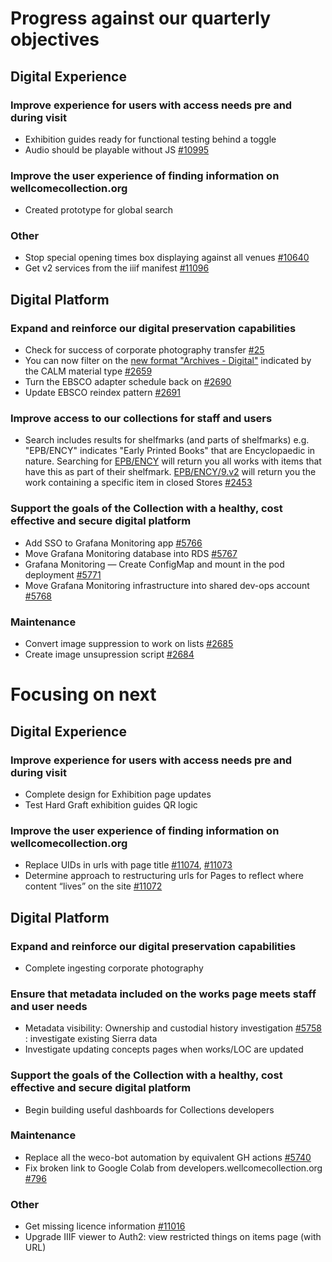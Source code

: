 # Progress against our quarterly objectives
## Digital Experience
### Improve experience for users with access needs pre and during visit
- Exhibition guides ready for functional testing behind a toggle
- Audio should be playable without JS [#10995](https://github.com/wellcomecollection/wellcomecollection.org/issues/10995)

### Improve the user experience of finding information on wellcomecollection.org
-	Created prototype for global search

### Other
- Stop special opening times box displaying against all venues [#10640](https://github.com/wellcomecollection/wellcomecollection.org/issues/10640)
- Get v2 services from the iiif manifest [#11096](https://github.com/wellcomecollection/wellcomecollection.org/issues/11096)

## Digital Platform
### Expand and reinforce our digital preservation capabilities
- Check for success of corporate photography transfer [#25](https://github.com/wellcomecollection/editorial-photography-ingest/issues/25)
- You can now filter on the [new format "Archives - Digital"](https://wellcomecollection.org/search/works?workType=hdig) indicated by the CALM material type [#2659](https://github.com/wellcomecollection/catalogue-pipeline/issues/2659)
- Turn the EBSCO adapter schedule back on [#2690](https://github.com/wellcomecollection/catalogue-pipeline/pull/2690)
- Update EBSCO reindex pattern [#2691](https://github.com/wellcomecollection/catalogue-pipeline/pull/2691)

### Improve access to our collections for staff and users
- Search includes results for shelfmarks (and parts of shelfmarks) e.g. "EPB/ENCY" indicates "Early Printed Books" that are Encyclopaedic in nature. Searching for  [EPB/ENCY](https://wellcomecollection.org/search/works?query=EPB%2FENCY) will return you all works with items that have this as part of their shelfmark. [EPB/ENCY/9.v2](https://wellcomecollection.org/search/works?query=EPB%2FENCY%2F9.v2) will return you the work containing a specific item in closed Stores [#2453](https://github.com/wellcomecollection/catalogue-pipeline/issues/2453)

### Support the goals of the Collection with a healthy, cost effective and secure digital platform
- Add SSO to Grafana Monitoring app [#5766](https://github.com/wellcomecollection/platform/issues/5766)
- Move Grafana Monitoring database into RDS [#5767](https://github.com/wellcomecollection/platform/issues/5767)
- Grafana Monitoring — Create ConfigMap and mount in the pod deployment [#5771](https://github.com/wellcomecollection/platform/issues/5771)
- Move Grafana Monitoring infrastructure into shared dev-ops account [#5768](https://github.com/wellcomecollection/platform/issues/5768)

### Maintenance
- Convert image suppression to work on lists [#2685](https://github.com/wellcomecollection/catalogue-pipeline/issues/2685)
-	Create image unsupression script [#2684](https://github.com/wellcomecollection/catalogue-pipeline/issues/2684)


# Focusing on next
## Digital Experience
### Improve experience for users with access needs pre and during visit
- Complete design for Exhibition page updates
-	Test Hard Graft exhibition guides QR logic

### Improve the user experience of finding information on wellcomecollection.org
- Replace UIDs in urls with page title [#11074](https://github.com/wellcomecollection/wellcomecollection.org/issues/11074), [#11073](https://github.com/wellcomecollection/wellcomecollection.org/issues/11073)
- Determine approach to restructuring urls for Pages to reflect where content “lives” on the site [#11072](https://github.com/wellcomecollection/wellcomecollection.org/issues/11072)

## Digital Platform
### Expand and reinforce our digital preservation capabilities
- Complete ingesting corporate photography

### Ensure that metadata included on the works page meets staff and user needs
-	Metadata visibility: Ownership and custodial history investigation [#5758](https://github.com/wellcomecollection/platform/issues/5758) : investigate existing Sierra data
-	Investigate updating concepts pages when works/LOC are updated

### Support the goals of the Collection with a healthy, cost effective and secure digital platform
- Begin building useful dashboards for Collections developers

### Maintenance
- Replace all the weco-bot automation by equivalent GH actions [#5740](https://github.com/wellcomecollection/platform/issues/5740)
-	Fix broken link to Google Colab from developers.wellcomecollection.org [#796](https://github.com/wellcomecollection/catalogue-api/issues/796)

### Other
- Get missing licence information [#11016](https://github.com/wellcomecollection/wellcomecollection.org/issues/11016)
-	Upgrade IIIF viewer to Auth2: view restricted things on items page (with URL)
